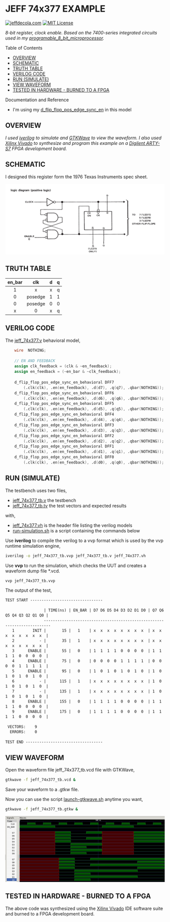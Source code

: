# JEFF 74x377 EXAMPLE

[![jeffdecola.com](https://img.shields.io/badge/website-jeffdecola.com-blue)](https://jeffdecola.com)
[![MIT License](https://img.shields.io/:license-mit-blue.svg)](https://jeffdecola.mit-license.org)

_8-bit register, clock enable.
Based on the 7400-series integrated circuits used in my
[programable_8_bit_microprocessor](https://github.com/JeffDeCola/my-verilog-examples/tree/master/systems/microprocessors/programable_8_bit_microprocessor)._

Table of Contents

* [OVERVIEW](https://github.com/JeffDeCola/my-verilog-examples/tree/master/sequential-logic/registers/jeff_74x377#overview)
* [SCHEMATIC](https://github.com/JeffDeCola/my-verilog-examples/tree/master/sequential-logic/registers/jeff_74x377#schematic)
* [TRUTH TABLE](https://github.com/JeffDeCola/my-verilog-examples/tree/master/sequential-logic/registers/jeff_74x377#truth-table)
* [VERILOG CODE](https://github.com/JeffDeCola/my-verilog-examples/tree/master/sequential-logic/registers/jeff_74x377#verilog-code)
* [RUN (SIMULATE)](https://github.com/JeffDeCola/my-verilog-examples/tree/master/sequential-logic/registers/jeff_74x377#run-simulate)
* [VIEW WAVEFORM](https://github.com/JeffDeCola/my-verilog-examples/tree/master/sequential-logic/registers/jeff_74x377#view-waveform)
* [TESTED IN HARDWARE - BURNED TO A FPGA](https://github.com/JeffDeCola/my-verilog-examples/tree/master/sequential-logic/registers/jeff_74x377#tested-in-hardware---burned-to-a-fpga)

Documentation and Reference

* I'm using my
  [d_flip_flop_pos_edge_sync_en](https://github.com/JeffDeCola/my-verilog-examples/tree/master/basic-code/sequential-logic/d_flip_flop_pos_edge_sync_en)
  in this model

## OVERVIEW

_I used
[iverilog](https://github.com/JeffDeCola/my-cheat-sheets/tree/master/hardware/tools/simulation/iverilog-cheat-sheet)
to simulate and
[GTKWave](https://github.com/JeffDeCola/my-cheat-sheets/tree/master/hardware/tools/simulation/gtkwave-cheat-sheet)
to view the waveform. I also used
[Xilinx Vivado](https://github.com/JeffDeCola/my-cheat-sheets/tree/master/hardware/tools/synthesis/xilinx-vivado-cheat-sheet)
to synthesize and program this example on a
[Digilent ARTY-S7](https://github.com/JeffDeCola/my-cheat-sheets/tree/master/hardware/development/fpga-development-boards/digilent-arty-s7-cheat-sheet)
FPGA development board._

## SCHEMATIC

I designed this register form the 1976 Texas Instruments spec sheet.

![IMAGE - ti-74x377-schematic.jpg - IMAGE](../../../docs/pics/sequential-logic/ti-74x377-schematic.jpg)

## TRUTH TABLE

| en_bar | clk     | d  | q |
|:------:|:-------:|:--:|:-:|
|  1     | x       | x  | q |
|  0     | posedge | 1  | 1 |
|  0     | posedge | 0  | 0 |
|  x     |  0      | x  | q |

## VERILOG CODE

The
[jeff_74x377.v](https://github.com/JeffDeCola/my-verilog-examples/blob/master/sequential-logic/registers/jeff_74x377/jeff_74x377.v)
behavioral model,

```verilog
    wire  NOTHING;

    // EN AND FEEDBACK
    assign clk_feedback = (clk & ~en_feedback);
    assign en_feedback = (~en_bar & ~clk_feedback);

    d_flip_flop_pos_edge_sync_en_behavioral DFF7
        (.clk(clk), .en(en_feedback), .d(d7), .q(q7), .qbar(NOTHING));
    d_flip_flop_pos_edge_sync_en_behavioral DFF6
        (.clk(clk), .en(en_feedback), .d(d6), .q(q6), .qbar(NOTHING));
    d_flip_flop_pos_edge_sync_en_behavioral DFF5
        (.clk(clk), .en(en_feedback), .d(d5), .q(q5), .qbar(NOTHING));
    d_flip_flop_pos_edge_sync_en_behavioral DFF4
        (.clk(clk), .en(en_feedback), .d(d4), .q(q4), .qbar(NOTHING));
    d_flip_flop_pos_edge_sync_en_behavioral DFF3
        (.clk(clk), .en(en_feedback), .d(d3), .q(q3), .qbar(NOTHING));
    d_flip_flop_pos_edge_sync_en_behavioral DFF2
        (.clk(clk), .en(en_feedback), .d(d2), .q(q2), .qbar(NOTHING));
    d_flip_flop_pos_edge_sync_en_behavioral DFF1
        (.clk(clk), .en(en_feedback), .d(d1), .q(q1), .qbar(NOTHING));
    d_flip_flop_pos_edge_sync_en_behavioral DFF0
        (.clk(clk), .en(en_feedback), .d(d0), .q(q0), .qbar(NOTHING));
```

## RUN (SIMULATE)

The testbench uses two files,

* [jeff_74x377_tb.v](https://github.com/JeffDeCola/my-verilog-examples/blob/master/sequential-logic/registers/jeff_74x377/jeff_74x377_tb.v)
  the testbench
* [jeff_74x377_tb.tv](https://github.com/JeffDeCola/my-verilog-examples/blob/master/sequential-logic/registers/jeff_74x377/jeff_74x377_tb.tv)
  the test vectors and expected results

with,

* [jeff_74x377.vh](https://github.com/JeffDeCola/my-verilog-examples/blob/master/sequential-logic/registers/jeff_74x377/jeff_74x377.vh)
  is the header file listing the verilog models
* [run-simulation.sh](https://github.com/JeffDeCola/my-verilog-examples/blob/master/sequential-logic/registers/jeff_74x377/run-simulation.sh)
  is a script containing the commands below

Use **iverilog** to compile the verilog to a vvp format
which is used by the vvp runtime simulation engine,

```bash
iverilog -o jeff_74x377_tb.vvp jeff_74x377_tb.v jeff_74x377.vh
```

Use **vvp** to run the simulation, which checks the UUT
and creates a waveform dump file *.vcd.

```bash
vvp jeff_74x377_tb.vvp
```

The output of the test,

```text
TEST START --------------------------------

                 | TIME(ns) | EN_BAR | D7 D6 D5 D4 D3 D2 D1 D0 | Q7 Q6 Q5 Q4 Q3 Q2 Q1 Q0 |
                 -------------------------------------------------------------------------
   1        INIT |       15 |   1    | x  x  x  x  x  x  x  x  | x  x  x  x  x  x  x  x  |
   2           - |       35 |   1    | x  x  x  x  x  x  x  x  | x  x  x  x  x  x  x  x  |
   3      ENABLE |       55 |   0    | 1  1  1  1  0  0  0  0  | 1  1  1  1  0  0  0  0  |
   4      ENABLE |       75 |   0    | 0  0  0  0  1  1  1  1  | 0  0  0  0  1  1  1  1  |
   5      ENABLE |       95 |   0    | 1  0  1  0  1  0  1  0  | 1  0  1  0  1  0  1  0  |
   6           - |      115 |   1    | x  x  x  x  x  x  x  x  | 1  0  1  0  1  0  1  0  |
   7           - |      135 |   1    | x  x  x  x  x  x  x  x  | 1  0  1  0  1  0  1  0  |
   8      ENABLE |      155 |   0    | 1  1  1  1  0  0  0  0  | 1  1  1  1  0  0  0  0  |
   9      ENABLE |      175 |   0    | 1  1  1  1  0  0  0  0  | 1  1  1  1  0  0  0  0  |

 VECTORS:    9
  ERRORS:    0

TEST END ----------------------------------
```

## VIEW WAVEFORM

Open the waveform file jeff_74x377_tb.vcd file with GTKWave,

```bash
gtkwave -f jeff_74x377_tb.vcd &
```

Save your waveform to a .gtkw file.

Now you can use the script
[launch-gtkwave.sh](https://github.com/JeffDeCola/my-verilog-examples/blob/master/launch-GTKWave-script/launch-gtkwave.sh)
anytime you want,

```bash
gtkwave -f jeff_74x377_tb.gtkw &
```

![jeff_74x377-waveform.jpg](../../../docs/pics/sequential-logic/jeff_74x377-waveform.jpg)

## TESTED IN HARDWARE - BURNED TO A FPGA

The above code was synthesized using the
[Xilinx Vivado](https://github.com/JeffDeCola/my-cheat-sheets/tree/master/hardware/tools/synthesis/xilinx-vivado-cheat-sheet)
IDE software suite and burned to a FPGA development board.
